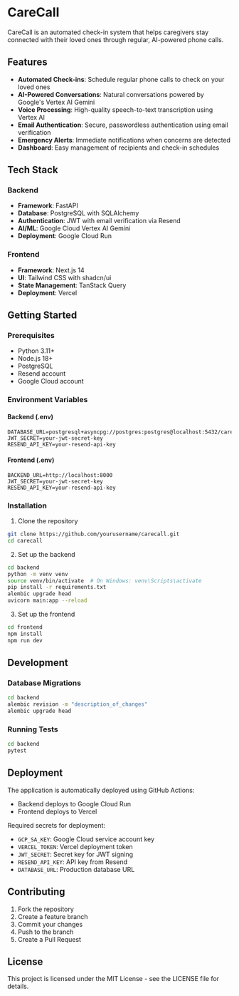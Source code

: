 # CareCall

CareCall is an automated check-in system that helps caregivers stay connected with their loved ones through regular, AI-powered phone calls.

## Features

- **Automated Check-ins**: Schedule regular phone calls to check on your loved ones
- **AI-Powered Conversations**: Natural conversations powered by Google's Vertex AI Gemini
- **Voice Processing**: High-quality speech-to-text transcription using Vertex AI
- **Email Authentication**: Secure, passwordless authentication using email verification
- **Emergency Alerts**: Immediate notifications when concerns are detected
- **Dashboard**: Easy management of recipients and check-in schedules

## Tech Stack

### Backend
- **Framework**: FastAPI
- **Database**: PostgreSQL with SQLAlchemy
- **Authentication**: JWT with email verification via Resend
- **AI/ML**: Google Cloud Vertex AI Gemini
- **Deployment**: Google Cloud Run

### Frontend
- **Framework**: Next.js 14
- **UI**: Tailwind CSS with shadcn/ui
- **State Management**: TanStack Query
- **Deployment**: Vercel

## Getting Started

### Prerequisites
- Python 3.11+
- Node.js 18+
- PostgreSQL
- Resend account
- Google Cloud account

### Environment Variables

#### Backend (.env)
```
DATABASE_URL=postgresql+asyncpg://postgres:postgres@localhost:5432/carecall
JWT_SECRET=your-jwt-secret-key
RESEND_API_KEY=your-resend-api-key
```

#### Frontend (.env)
```
BACKEND_URL=http://localhost:8000
JWT_SECRET=your-jwt-secret-key
RESEND_API_KEY=your-resend-api-key
```

### Installation

1. Clone the repository
```bash
git clone https://github.com/yourusername/carecall.git
cd carecall
```

2. Set up the backend
```bash
cd backend
python -m venv venv
source venv/bin/activate  # On Windows: venv\Scripts\activate
pip install -r requirements.txt
alembic upgrade head
uvicorn main:app --reload
```

3. Set up the frontend
```bash
cd frontend
npm install
npm run dev
```

## Development

### Database Migrations
```bash
cd backend
alembic revision -m "description_of_changes"
alembic upgrade head
```

### Running Tests
```bash
cd backend
pytest
```

## Deployment

The application is automatically deployed using GitHub Actions:
- Backend deploys to Google Cloud Run
- Frontend deploys to Vercel

Required secrets for deployment:
- `GCP_SA_KEY`: Google Cloud service account key
- `VERCEL_TOKEN`: Vercel deployment token
- `JWT_SECRET`: Secret key for JWT signing
- `RESEND_API_KEY`: API key from Resend
- `DATABASE_URL`: Production database URL

## Contributing

1. Fork the repository
2. Create a feature branch
3. Commit your changes
4. Push to the branch
5. Create a Pull Request

## License

This project is licensed under the MIT License - see the LICENSE file for details. 